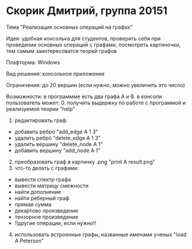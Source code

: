 # Скорик Дмитрий, группа 20151
Тема "Реализация основных операций на графах"

Идея: удобная консолька для студентов, проверить себя при проведении основных операций с графами, посмотреть картиночки, тем самым заинтересоватся теорей графов

Плафторма: Windows

Вид решения: консольное приложение

Ограничения: до 20 вершин (если нужно, можно увеличить это число)

Возможности:
в программме есть два графа A и B.
в консоли пользователь может:
0. получить выдержку по работе с программой и реализуемой теории "help"
1. редактировать граф:
  - добавить ребро "add_edge A 1 3"
  - удалить ребро "delete_edge A 1 3"
  - удалить вершину "delete_node A 1"
  - добавить вершину "add_node A 1"
2. преобразовать граф в картинку .png "print A result.png"
3. что-то делать с графами:
  - вывести спектр графа
  - вывести матрицу смежности
  - найти дополнение
  - найти реберный граф
  - прямая сумма
  - декартово произведение
  - тензорное произведение
  - !!другие операции, если нужно!!
4. использовать встроенные графы, названные именами ученых "load A Peterson"
